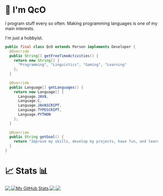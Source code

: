 # 👋 I'm QcO

I program stuff every so often.
Making programming languages is one of my main interests.

I'm just a hobbyist.

```java
public final class QcO extends Person implements Developer {
  @Override
  public String[] getFreeTimeActivities() {
    return new String[] {
      "Programming", "Linguistics", "Gaming", "Learning"
    };
  }
  
  @Override
  public Language[] getLanguages() {
    return new Language[] {
      Language.JAVA,
      Language.C,
      Language.JAVASCRIPT,
      Language.TYPESCRIPT,
      Language.PYTHON
    };
  }
  
  @Override
  public String getGoal() {
    return "Improve my skills, develop my projects, have fun, and learn!";
  }
}
```

# 📈 Stats 📊

<a href="https://github.com/QcO-dev/QcO-dev">
  <img align="center" src="https://github-readme-stats.vercel.app/api/top-langs/?username=QcO-dev&title_color=ffffff&text_color=c9cacc&icon_color=2bbc8a&bg_color=1d1f21&langs_count=3" />
</a>

<a href="https://github.com/QcO-dev/QcO-dev">
  <img align="center" src="https://github-readme-stats.vercel.app/api?username=QcO-dev&show_icons=true&line_height=27&count_private=true&title_color=ffffff&text_color=c9cacc&icon_color=2bbc8a&bg_color=1d1f21" alt="My GitHub Stats" />
</a>

<a href="https://github.com/QcO-dev/water">
  <img align="center" style="height=100%" src="https://github-readme-stats.vercel.app/api/pin/?username=QcO-dev&repo=water&title_color=ffffff&text_color=c9cacc&icon_color=2bbc8a&bg_color=1d1f21" />
</a>
<a href="https://github.com/QcO-dev/fox">
  <img align="center" style="height=100%" src="https://github-readme-stats.vercel.app/api/pin/?username=QcO-dev&repo=dragon&title_color=ffffff&text_color=c9cacc&icon_color=2bbc8a&bg_color=1d1f21" />
</a>
